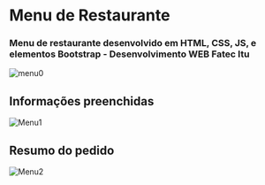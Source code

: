 # Menu de Restaurante
### Menu de restaurante desenvolvido em HTML, CSS, JS, e elementos Bootstrap - Desenvolvimento WEB Fatec Itu

![menu0](https://user-images.githubusercontent.com/79521907/117201990-af86b100-adc3-11eb-9af4-58cd39dbc204.jpg)

## Informações preenchidas

![Menu1](https://user-images.githubusercontent.com/79521907/117202045-c0cfbd80-adc3-11eb-8f43-4ec3c02aab69.jpg)

## Resumo do pedido

![Menu2](https://user-images.githubusercontent.com/79521907/117202090-cd541600-adc3-11eb-9654-3a8e2686bc8e.jpg)


